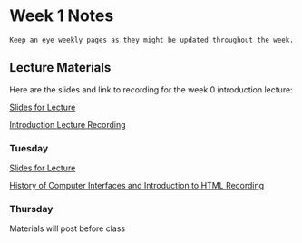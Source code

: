 Week 1 Notes
============================

```{note}
Keep an eye weekly pages as they might be updated throughout the week.
```

## Lecture Materials

Here are the slides and link to recording for the week 0 introduction lecture:


<a href="../resources/09-28-23-introduction_history.pdf" >Slides for Lecture</a>


[Introduction Lecture Recording](https://uci.yuja.com/V/Video?v=8780921&node=37955004&a=46712096&autoplay=1)

### Tuesday


<a href="../resources/10-03-23-introduction_history_p2_html_css.pdf" >Slides for Lecture</a>


[History of Computer Interfaces and Introduction to HTML Recording](https://uci.yuja.com/V/Video?v=8815649&node=38122734&a=104340403&autoplay=1)


### Thursday

Materials will post before class
